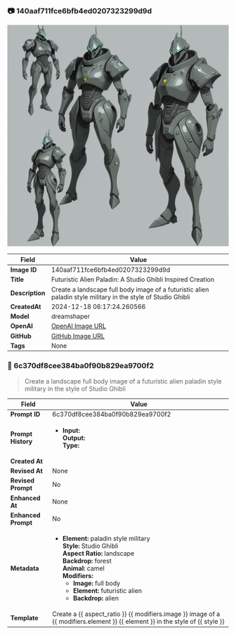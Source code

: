 

### 📷 140aaf711fce6bfb4ed0207323299d9d 


![data.id](./140aaf711fce6bfb4ed0207323299d9d.jpg)


| Field          | Value                                                                                                                     |
|----------------|---------------------------------------------------------------------------------------------------------------------------|
| **Image ID**             | 140aaf711fce6bfb4ed0207323299d9d                                                                                                             |
| **Title**           | Futuristic Alien Paladin: A Studio Ghibli Inspired Creation                                                                                                       |
| **Description**           | Create a landscape full body image of a futuristic alien paladin style military in the style of Studio Ghibli                                                                                                       |
| **CreatedAt**        | 2024-12-18 06:17:24.260566                                                                                                        |
| **Model**        | dreamshaper                                                                                                        |
| **OpenAI**         | [OpenAI Image URL](http://192.168.1.85:8081/generated-images/b641313853794.png)                                                                                |
| **GitHub**         | [GitHub Image URL](https://raw.githubusercontent.com/Caneta-Silva/weeb/refs/heads/main/images/140aaf711fce6bfb4ed0207323299d9d/140aaf711fce6bfb4ed0207323299d9d.jpg)                                                                                |
| **Tags**       | None                                                                                                                   |

### 📜 6c370df8cee384ba0f90b829ea9700f2

> Create a landscape full body image of a futuristic alien paladin style military in the style of Studio Ghibli

| Field          | Value                                                                                                                                                                      |
|----------------|----------------------------------------------------------------------------------------------------------------------------------------------------------------------------|
| **Prompt ID**  | 6c370df8cee384ba0f90b829ea9700f2                                                                                                                                                            |
| **Prompt History** | <ul><li>**Input:**  <br> **Output:**  <br> **Type:** </li></ul> |
| **Created At** |                                                                                                                                                    |
| **Revised At** | None                                                                                                                                                   |
| **Revised Prompt** | No                                                                                                                                                                      |
| **Enhanced At** | None                                                                                                                                                  |
| **Enhanced Prompt** | No                                                                                                                                                                    |
| **Metadata**   | <ul><li>**Element:** paladin style military <br> **Style:** Studio Ghibli <br> **Aspect Ratio:** landscape <br> **Backdrop:** forest <br> **Animal:** camel <br> **Modifiers:**<ul><li>**Image:** full body</li><li>**Element:** futuristic alien</li><li>**Backdrop:** alien</li></ul></li></ul> |
| **Template**   | Create a {{ aspect_ratio }} {{ modifiers.image }} image of a {{ modifiers.element }} {{ element }} in the style of {{ style }}                                                                                                                                           |


